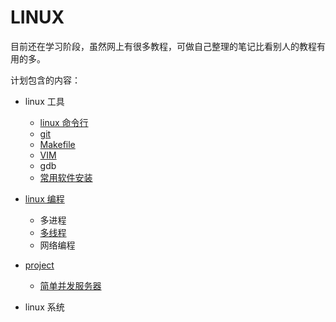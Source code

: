 # LINUX 

目前还在学习阶段，虽然网上有很多教程，可做自己整理的笔记比看别人的教程有用的多。

计划包含的内容：

- linux 工具
	- [linux 命令行](tools/command_line.md)
	- [git](tools/git.md)
	- [Makefile](tools/Makefile.pdf)
	- [VIM](tools/VIM.md)
	- gdb
	- [常用软件安装](tools/developer.md)

- [linux 编程](programming/README.md)
	- 多进程
	- [多线程](programming/multithreading)
	- 网络编程

- [project](project)
	- [简单并发服务器](project/tcpServerClient)

- linux 系统
